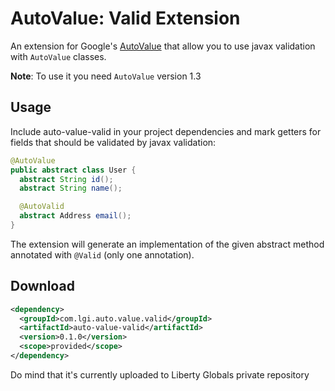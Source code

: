 # AutoValue: Valid Extension

An extension for Google's [AutoValue][auto] that allow you to use javax validation with `AutoValue` classes.

**Note**: To use it you need `AutoValue` version 1.3

## Usage

Include auto-value-valid in your project dependencies and mark getters for fields that should be validated by javax validation:

```java
@AutoValue 
public abstract class User {
  abstract String id();
  abstract String name();

  @AutoValid
  abstract Address email();
}
```

The extension will generate an implementation of the given abstract method annotated with `@Valid` (only one annotation).

## Download

```xml
<dependency>
  <groupId>com.lgi.auto.value.valid</groupId>
  <artifactId>auto-value-valid</artifactId>
  <version>0.1.0</version>
  <scope>provided</scope>
</dependency>
```

 [auto]: https://github.com/google/auto

Do mind that it's currently uploaded to Liberty Globals private repository
